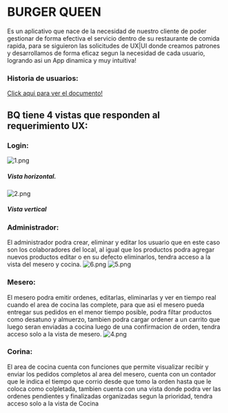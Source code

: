   # BURGER QUEEN

  Es un aplicativo que nace de la necesidad de nuestro cliente de poder gestionar de forma efectiva el servicio dentro de su restaurante de comida rapida, para se siguieron las solicitudes de UX|UI donde creamos patrones y desarrollamos de forma eficaz segun la necesidad de cada usuario, logrando asi un App dinamica y muy intuitiva!

  ### Historia de usuarios:

[Click aqui para ver el documento!](https://www.canva.com/design/DAFdS76Gd50/vqcRzFwpRma5uqOMISpskA/view?utm_content=DAFdS76Gd50&utm_campaign=designshare&utm_medium=link&utm_source=publishsharelink)

## BQ tiene 4 vistas que responden al requerimiento UX:
  
  ### Login:
![1.png](https://postimg.cc/2b2cCgrD)
##### Vista horizontal.

![2.png](https://postimg.cc/3WkzFChx)
##### Vista vertical

  ### Administrador:
El administrador podra crear, eliminar y editar los usuario que en este caso son los colaboradores del local, al igual que los productos podra agregar nuevos productos editar o en su defecto eliminarlos, tendra acceso a la vista del mesero y cocina.
![6.png](https://postimg.cc/7f34SM1T) 
![5.png](https://postimg.cc/KkCbD0st)

 ### Mesero:
El mesero podra emitir ordenes, editarlas, eliminarlas y ver en tiempo real cuando el area de cocina las complete, para que asi el mesero pueda entregar sus pedidos en el menor tiempo posible, podra filtar productos como desatuno y almuerzo, tambien podra cargar ordener a un carrito que luego seran enviadas a cocina luego de una confirmacion de orden, tendra acceso solo a la vista de mesero.
![4.png](https://postimg.cc/FYH61jTv)

 ### Corina:
El area de cocina cuenta con funciones que permite visualizar recibir y enviar los pedidos completos al area del mesero, cuenta con un contador que le indica el tiempo que corrio desde que tomo la orden hasta que le coloca como colpletada, tambien cuenta con una vista donde podra ver las ordenes pendientes y finalizadas organizadas segun la prioridad, tendra acceso solo a la vista de Cocina


